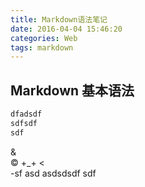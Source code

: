 ```yaml
---
title: Markdown语法笔记
date: 2016-04-04 15:46:20
categories: Web
tags: markdown
---
```

## Markdown 基本语法
``` bash
dfadsdf
sdfsdf
sdf
```
&  
&copy;  +_+
&lt;  
-sf
asd
asdsdsdf
sdf
